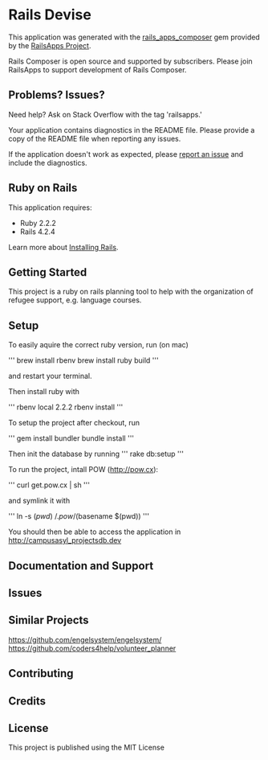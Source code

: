 Rails Devise
================

This application was generated with the [rails_apps_composer](https://github.com/RailsApps/rails_apps_composer) gem
provided by the [RailsApps Project](http://railsapps.github.io/).

Rails Composer is open source and supported by subscribers. Please join RailsApps to support development of Rails Composer.

Problems? Issues?
-----------

Need help? Ask on Stack Overflow with the tag 'railsapps.'

Your application contains diagnostics in the README file. Please provide a copy of the README file when reporting any issues.

If the application doesn't work as expected, please [report an issue](https://github.com/RailsApps/rails_apps_composer/issues)
and include the diagnostics.

Ruby on Rails
-------------

This application requires:

- Ruby 2.2.2
- Rails 4.2.4

Learn more about [Installing Rails](http://railsapps.github.io/installing-rails.html).

Getting Started
---------------

This project is a ruby on rails planning tool to help with the organization of refugee support, e.g. language courses.

Setup
---------------

To easily aquire the correct ruby version, run (on mac)

'''
brew install rbenv
brew install ruby build
'''

and restart your terminal.

Then install ruby with

'''
rbenv local 2.2.2
rbenv install
'''

To setup the project after checkout, run

'''
gem install bundler
bundle install
'''

Then init the database by running
'''
rake db:setup
'''

To run the project, intall POW (http://pow.cx):

'''
curl get.pow.cx | sh
'''

and symlink it with

'''
ln -s $(pwd) ~/.pow/$(basename $(pwd))
'''

You should then be able to access the application in http://campusasyl_projectsdb.dev

Documentation and Support
-------------------------

Issues
-------------

Similar Projects
----------------

https://github.com/engelsystem/engelsystem/
https://github.com/coders4help/volunteer_planner

Contributing
------------

Credits
-------

License
-------

This project is published using the MIT License

